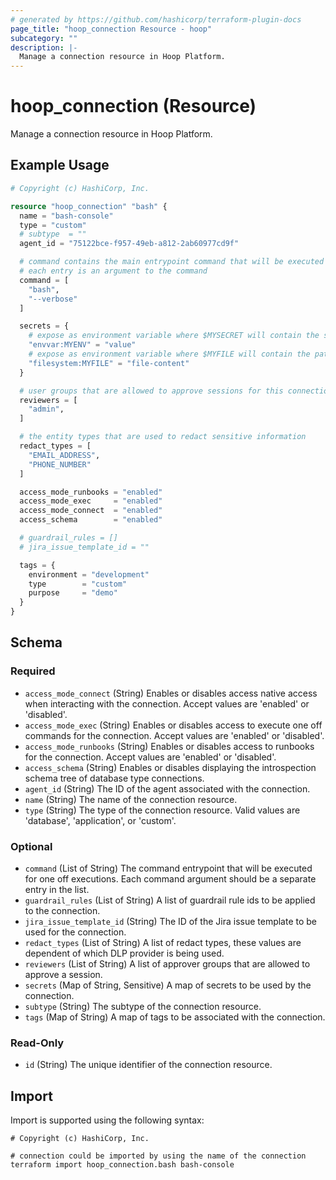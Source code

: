 ```yaml
---
# generated by https://github.com/hashicorp/terraform-plugin-docs
page_title: "hoop_connection Resource - hoop"
subcategory: ""
description: |-
  Manage a connection resource in Hoop Platform.
---
```


# hoop_connection (Resource)

Manage a connection resource in Hoop Platform.

## Example Usage

```terraform
# Copyright (c) HashiCorp, Inc.

resource "hoop_connection" "bash" {
  name = "bash-console"
  type = "custom"
  # subtype  = ""
  agent_id = "75122bce-f957-49eb-a812-2ab60977cd9f"

  # command contains the main entrypoint command that will be executed
  # each entry is an argument to the command
  command = [
    "bash",
    "--verbose"
  ]

  secrets = {
    # expose as environment variable where $MYSECRET will contain the secret value
    "envvar:MYENV" = "value"
    # expose as environment variable where $MYFILE will contain the path to the file content
    "filesystem:MYFILE" = "file-content"
  }

  # user groups that are allowed to approve sessions for this connection
  reviewers = [
    "admin",
  ]

  # the entity types that are used to redact sensitive information
  redact_types = [
    "EMAIL_ADDRESS",
    "PHONE_NUMBER"
  ]

  access_mode_runbooks = "enabled"
  access_mode_exec     = "enabled"
  access_mode_connect  = "enabled"
  access_schema        = "enabled"

  # guardrail_rules = []
  # jira_issue_template_id = ""

  tags = {
    environment = "development"
    type        = "custom"
    purpose     = "demo"
  }
}
```

<!-- schema generated by tfplugindocs -->
## Schema

### Required

- `access_mode_connect` (String) Enables or disables access native access when interacting with the connection. Accept values are 'enabled' or 'disabled'.
- `access_mode_exec` (String) Enables or disables access to execute one off commands for the connection. Accept values are 'enabled' or 'disabled'.
- `access_mode_runbooks` (String) Enables or disables access to runbooks for the connection. Accept values are 'enabled' or 'disabled'.
- `access_schema` (String) Enables or disables displaying the introspection schema tree of database type connections.
- `agent_id` (String) The ID of the agent associated with the connection.
- `name` (String) The name of the connection resource.
- `type` (String) The type of the connection resource. Valid values are 'database', 'application', or 'custom'.

### Optional

- `command` (List of String) The command entrypoint that will be executed for one off executions. Each command argument should be a separate entry in the list.
- `guardrail_rules` (List of String) A list of guardrail rule ids to be applied to the connection.
- `jira_issue_template_id` (String) The ID of the Jira issue template to be used for the connection.
- `redact_types` (List of String) A list of redact types, these values are dependent of which DLP provider is being used.
- `reviewers` (List of String) A list of approver groups that are allowed to approve a session.
- `secrets` (Map of String, Sensitive) A map of secrets to be used by the connection.
- `subtype` (String) The subtype of the connection resource.
- `tags` (Map of String) A map of tags to be associated with the connection.

### Read-Only

- `id` (String) The unique identifier of the connection resource.

## Import

Import is supported using the following syntax:

```shell
# Copyright (c) HashiCorp, Inc.

# connection could be imported by using the name of the connection
terraform import hoop_connection.bash bash-console
```
